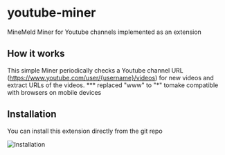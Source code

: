 # youtube-miner
MineMeld Miner for Youtube channels implemented as an extension

## How it works

This simple Miner periodically checks a Youtube channel URL (https://www.youtube.com/user/{username}/videos) for new videos and extract URLs of the videos.
*** replaced "www" to "*" tomake compatible with browsers on mobile devices

## Installation

You can install this extension directly from the git repo

![Installation](https://paloaltonetworks.github.io/youtube-miner/mm-git-extension.gif?_=2 "Installation")
